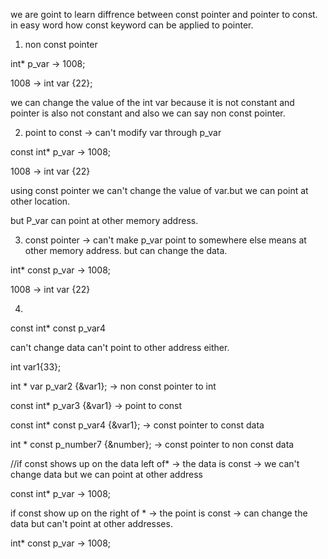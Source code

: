 we are goint to learn diffrence between const pointer and pointer to const. in easy word how const keyword can be applied to pointer.

1. non const pointer

int\* p_var -> 1008;

1008 -> int var {22};

we can change the value of the int var because it is not constant and pointer is also not constant and also we can say non const pointer.

2. point to const -> can't modify var through p_var

const int\* p_var -> 1008;

1008 -> int var {22}

using const pointer we can't change the value of var.but we can point at other location.

but P_var can point at other memory address.

3. const pointer -> can't make p_var point to somewhere else means at other memory address. but can change the data.

int\* const p_var -> 1008;

1008 -> int var {22}

4.

const int\* const p_var4

can't change data can't point to other address either.

<!-- ------------------------------------ -->

<!-- notes -->

int var1{33};

int \* var p_var2 {&var1}; -> non const pointer to int

const int\* p_var3 {&var1} -> point to const

const int\* const p_var4 {&var1}; -> const pointer to const data

int \* const p_number7 {&number}; -> const pointer to non const data

<!-- ------------------------------------------------------- -->

//if const shows up on the data left of\* -> the data is const -> we can't change data but we can point at other address

const int\* p_var -> 1008;

if const show up on the right of \* -> the point is const -> can change the data but can't point at other addresses.

int\* const p_var -> 1008;
